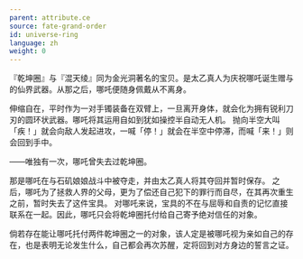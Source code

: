 ```yaml
---
parent: attribute.ce
source: fate-grand-order
id: universe-ring
language: zh
weight: 0
---
```


『乾坤圈』与『混天绫』同为金光洞著名的宝贝。是太乙真人为庆祝哪吒诞生赠与的仙界武器。从那之后，哪吒便随身佩戴从不离身。

伸缩自在，平时作为一对手镯装备在双臂上，一旦离开身体，就会化为拥有锐利刀刃的圆环状武器。哪吒将其运用自如到犹如操控半自动无人机。
抛向半空大叫「疾！」就会向敌人发起进攻，一喊「停！」就会在半空中停滞，而喊「来！」则会回到手中。

——唯独有一次，哪吒曾失去过乾坤圈。

那是哪吒在与石矶娘娘战斗中被夺走，并由太乙真人将其夺回并暂时保存。
之后，哪吒为了拯救人界的父母，更为了偿还自己犯下的罪行而自尽，在其再次重生之前，暂时失去了这件宝具。
对哪吒来说，宝具的不在与屈辱和自责的记忆直接联系在一起。因此，哪吒只会将乾坤圈托付给自己寄予绝对信任的对象。

倘若存在能让哪吒托付两件乾坤圈之一的对象，该人定是被哪吒视为亲如自己的存在，也是表明无论发生什么，自己都会再次苏醒，定将回到对方身边的誓言之证。
